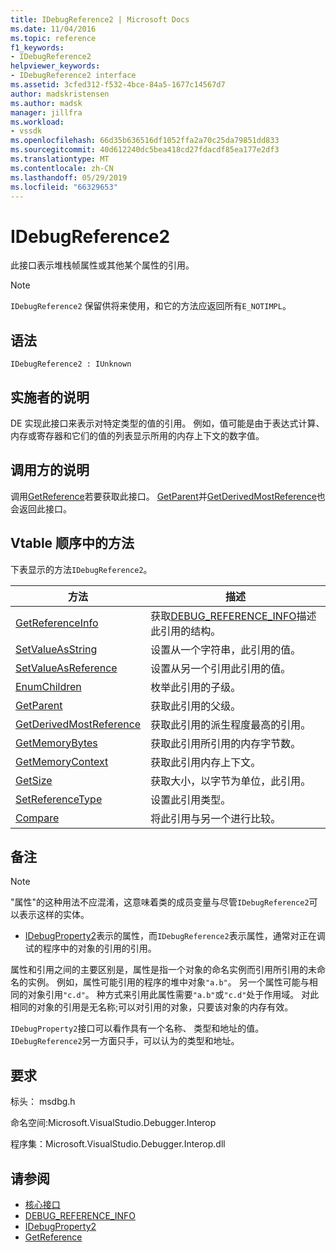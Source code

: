 ```yaml
---
title: IDebugReference2 | Microsoft Docs
ms.date: 11/04/2016
ms.topic: reference
f1_keywords:
- IDebugReference2
helpviewer_keywords:
- IDebugReference2 interface
ms.assetid: 3cfed312-f532-4bce-84a5-1677c14567d7
author: madskristensen
ms.author: madsk
manager: jillfra
ms.workload:
- vssdk
ms.openlocfilehash: 66d35b636516df1052ffa2a70c25da79851dd833
ms.sourcegitcommit: 40d612240dc5bea418cd27fdacdf85ea177e2df3
ms.translationtype: MT
ms.contentlocale: zh-CN
ms.lasthandoff: 05/29/2019
ms.locfileid: "66329653"
---
```

# <a name="idebugreference2"></a>IDebugReference2
此接口表示堆栈帧属性或其他某个属性的引用。

> [!NOTE]
> `IDebugReference2` 保留供将来使用，和它的方法应返回所有`E_NOTIMPL`。

## <a name="syntax"></a>语法

```
IDebugReference2 : IUnknown
```

## <a name="notes-for-implementers"></a>实施者的说明
 DE 实现此接口来表示对特定类型的值的引用。 例如，值可能是由于表达式计算、 内存或寄存器和它们的值的列表显示所用的内存上下文的数字值。

## <a name="notes-for-callers"></a>调用方的说明
 调用[GetReference](../../../extensibility/debugger/reference/idebugproperty2-getreference.md)若要获取此接口。 [GetParent](../../../extensibility/debugger/reference/idebugreference2-getparent.md)并[GetDerivedMostReference](../../../extensibility/debugger/reference/idebugreference2-getderivedmostreference.md)也会返回此接口。

## <a name="methods-in-vtable-order"></a>Vtable 顺序中的方法
 下表显示的方法`IDebugReference2`。

|方法|描述|
|------------|-----------------|
|[GetReferenceInfo](../../../extensibility/debugger/reference/idebugreference2-getreferenceinfo.md)|获取[DEBUG_REFERENCE_INFO](../../../extensibility/debugger/reference/debug-reference-info.md)描述此引用的结构。|
|[SetValueAsString](../../../extensibility/debugger/reference/idebugreference2-setvalueasstring.md)|设置从一个字符串，此引用的值。|
|[SetValueAsReference](../../../extensibility/debugger/reference/idebugreference2-setvalueasreference.md)|设置从另一个引用此引用的值。|
|[EnumChildren](../../../extensibility/debugger/reference/idebugreference2-enumchildren.md)|枚举此引用的子级。|
|[GetParent](../../../extensibility/debugger/reference/idebugreference2-getparent.md)|获取此引用的父级。|
|[GetDerivedMostReference](../../../extensibility/debugger/reference/idebugreference2-getderivedmostreference.md)|获取此引用的派生程度最高的引用。|
|[GetMemoryBytes](../../../extensibility/debugger/reference/idebugreference2-getmemorybytes.md)|获取此引用所引用的内存字节数。|
|[GetMemoryContext](../../../extensibility/debugger/reference/idebugreference2-getmemorycontext.md)|获取此引用内存上下文。|
|[GetSize](../../../extensibility/debugger/reference/idebugreference2-getsize.md)|获取大小，以字节为单位，此引用。|
|[SetReferenceType](../../../extensibility/debugger/reference/idebugreference2-setreferencetype.md)|设置此引用类型。|
|[Compare](../../../extensibility/debugger/reference/idebugreference2-compare.md)|将此引用与另一个进行比较。|

## <a name="remarks"></a>备注

> [!NOTE]
> "属性"的这种用法不应混淆，这意味着类的成员变量与尽管`IDebugReference2`可以表示这样的实体。

- [IDebugProperty2](../../../extensibility/debugger/reference/idebugproperty2.md)表示的属性，而`IDebugReference2`表示属性，通常对正在调试的程序中的对象的引用的引用。

 属性和引用之间的主要区别是，属性是指一个对象的命名实例而引用所引用的未命名的实例。 例如，属性可能引用的程序的堆中对象`"a.b"`。 另一个属性可能与相同的对象引用`"c.d"`。 种方式来引用此属性需要`"a.b"`或`"c.d"`处于作用域。 对此相同的对象的引用是无名称;可以对引用的对象，只要该对象的内存有效。

 `IDebugProperty2`接口可以看作具有一个名称、 类型和地址的值。 `IDebugReference2`另一方面只手，可以认为的类型和地址。

## <a name="requirements"></a>要求
 标头： msdbg.h

 命名空间:Microsoft.VisualStudio.Debugger.Interop

 程序集：Microsoft.VisualStudio.Debugger.Interop.dll

## <a name="see-also"></a>请参阅
- [核心接口](../../../extensibility/debugger/reference/core-interfaces.md)
- [DEBUG_REFERENCE_INFO](../../../extensibility/debugger/reference/debug-reference-info.md)
- [IDebugProperty2](../../../extensibility/debugger/reference/idebugproperty2.md)
- [GetReference](../../../extensibility/debugger/reference/idebugproperty2-getreference.md)